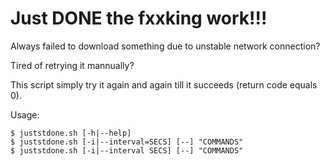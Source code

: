 # Just DONE the fxxking work!!!
Always failed to download something due to unstable network connection?

Tired of retrying it mannually?

This script simply try it again and again till it succeeds (return code equals 0).

Usage:
```
$ juststdone.sh [-h|--help]
$ juststdone.sh [-i|--interval=SECS] [--] "COMMANDS"
$ juststdone.sh [-i|--interval SECS] [--] "COMMANDS"
```
